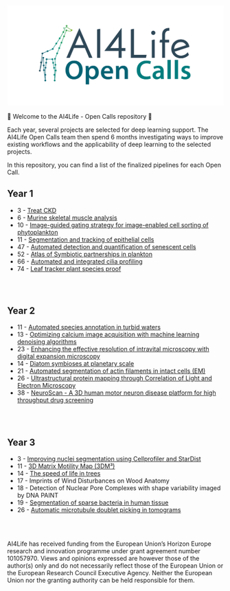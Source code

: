 <p align="center">
  <a href="https://ai4life.eurobioimaging.eu/open-calls/">
    <img src="https://github.com/ai4life-opencalls/.github/blob/main/AI4Life_banner_giraffe_nodes_OC.png?raw=true">
  </a>
</p>

:tada: Welcome to the AI4Life - Open Calls repository :tada:


Each year, several projects are selected for deep learning support. The AI4Life Open Calls team then spend 6 months 
investigating ways to improve existing workflows and the applicability of deep learning to the selected projects.

In this repository, you can find a list of the finalized pipelines for each Open Call.

## Year 1

- 3 - [Treat CKD](https://github.com/ai4life-opencalls/oc_1_project_3)
- 6 - [Murine skeletal muscle analysis](https://github.com/ai4life-opencalls/oc_1_project_6)
- 10 - [Image-guided gating strategy for image-enabled cell sorting of phytoplankton](https://github.com/ai4life-opencalls/oc_1_project_10)
- 11 - [Segmentation and tracking of epithelial cells](https://github.com/ai4life-opencalls/oc_1_project_11)
- 47 - [Automated detection and quantification of senescent cells](https://github.com/ai4life-opencalls/oc_1_project_47)
- 52 - [Atlas of Symbiotic partnerships in plankton](https://github.com/ai4life-opencalls/oc_1_project_52)
- 66 - [Automated and integrated cilia profiling](https://github.com/ai4life-opencalls/oc_1_project_66)
- 74 - [Leaf tracker plant species proof](https://github.com/ai4life-opencalls/oc-1-project-74)

<br><br>

## Year 2

- 11 - [Automated species annotation in turbid waters](https://github.com/ai4life-opencalls/oc_2_project_11)
- 13 - [Optimizing calcium image acquisition with machine learning denoising algorithms](https://github.com/ai4life-opencalls/oc_2_project_13)
- 23 - [Enhancing the effective resolution of intravital microscopy with digital expansion microscopy](https://github.com/ai4life-opencalls/oc2_project_23)
- 14 - [Diatom symbioses at planetary scale](https://github.com/ai4life-opencalls/oc_2_project_14)
- 21 - [Automated segmentation of actin filaments in intact cells (EM)](https://github.com/ai4life-opencalls/oc_2_project_21)
- 26 - [Ultrastructural protein mapping  through Correlation of Light and Electron Microscopy](https://github.com/ai4life-opencalls/oc_2_project_26)
- 38 - [NeuroScan - A 3D human motor neuron disease platform for high throughput drug screening](https://github.com/ai4life-opencalls/oc_2_project_38) 

<br><br>

## Year 3

- 3 - [Improving nuclei segmentation using Cellprofiler and StarDist](https://github.com/ai4life-opencalls/oc_3_project_3)
- 11 - [3D Matrix Motility Map (3DM³)](https://github.com/ai4life-opencalls/oc_3_project_11)
- 14 - [The speed of life in trees](https://github.com/ai4life-opencalls/oc_3_projec_14)
- 17 - Imprints of Wind Disturbances  on Wood Anatomy
- 18 - Detection of Nuclear Pore Complexes with shape variability imaged by DNA PAINT
- 19 - [Segmentation of sparse bacteria in human tissue](https://github.com/ai4life-opencalls/oc3_project_19)
- 26 - [Automatic microtubule doublet picking in tomograms](https://github.com/ai4life-opencalls/oc_3_project_26)

<br><br>

AI4Life has received funding from the European Union’s Horizon Europe research and innovation programme under grant agreement number 101057970. Views and opinions expressed are however those of the author(s) only and do not necessarily reflect those of the European Union or the European Research Council Executive Agency. Neither the European Union nor the granting authority can be held responsible for them.







